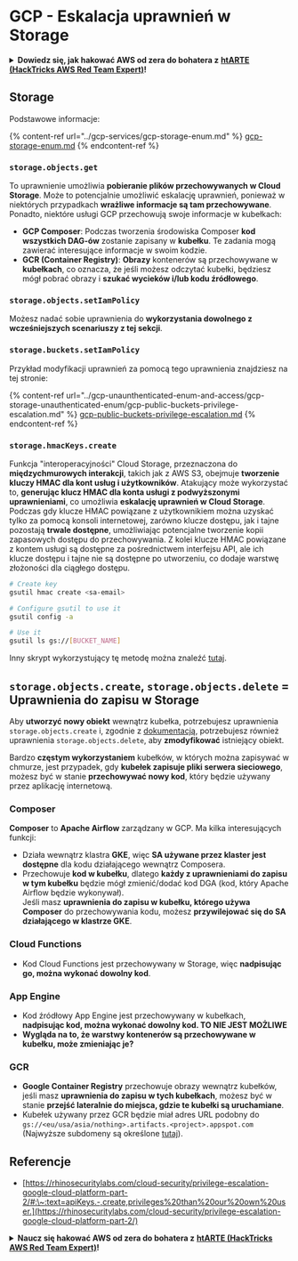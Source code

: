# GCP - Eskalacja uprawnień w Storage

<details>

<summary><strong>Dowiedz się, jak hakować AWS od zera do bohatera z</strong> <a href="https://training.hacktricks.xyz/courses/arte"><strong>htARTE (HackTricks AWS Red Team Expert)</strong></a><strong>!</strong></summary>

Inne sposoby wsparcia HackTricks:

* Jeśli chcesz zobaczyć swoją **firmę reklamowaną w HackTricks** lub **pobrać HackTricks w formacie PDF**, sprawdź [**SUBSCRIPTION PLANS**](https://github.com/sponsors/carlospolop)!
* Zdobądź [**oficjalne gadżety PEASS & HackTricks**](https://peass.creator-spring.com)
* Odkryj [**Rodzinę PEASS**](https://opensea.io/collection/the-peass-family), naszą kolekcję ekskluzywnych [**NFT**](https://opensea.io/collection/the-peass-family)
* **Dołącz do** 💬 [**grupy Discord**](https://discord.gg/hRep4RUj7f) lub [**grupy telegramowej**](https://t.me/peass) lub **śledź** mnie na **Twitterze** 🐦 [**@carlospolopm**](https://twitter.com/carlospolopm)**.**
* **Podziel się swoimi sztuczkami hakerskimi, przesyłając PR-y do** [**HackTricks**](https://github.com/carlospolop/hacktricks) i [**HackTricks Cloud**](https://github.com/carlospolop/hacktricks-cloud) github repos.

</details>

## Storage

Podstawowe informacje:

{% content-ref url="../gcp-services/gcp-storage-enum.md" %}
[gcp-storage-enum.md](../gcp-services/gcp-storage-enum.md)
{% endcontent-ref %}

### `storage.objects.get`

To uprawnienie umożliwia **pobieranie plików przechowywanych w Cloud Storage**. Może to potencjalnie umożliwić eskalację uprawnień, ponieważ w niektórych przypadkach **wrażliwe informacje są tam przechowywane**. Ponadto, niektóre usługi GCP przechowują swoje informacje w kubełkach:

* **GCP Composer**: Podczas tworzenia środowiska Composer **kod wszystkich DAG-ów** zostanie zapisany w **kubełku**. Te zadania mogą zawierać interesujące informacje w swoim kodzie.
* **GCR (Container Registry)**: **Obrazy** kontenerów są przechowywane w **kubełkach**, co oznacza, że jeśli możesz odczytać kubełki, będziesz mógł pobrać obrazy i **szukać wycieków i/lub kodu źródłowego**.

### `storage.objects.setIamPolicy`

Możesz nadać sobie uprawnienia do **wykorzystania dowolnego z wcześniejszych scenariuszy z tej sekcji**.

### **`storage.buckets.setIamPolicy`**

Przykład modyfikacji uprawnień za pomocą tego uprawnienia znajdziesz na tej stronie:

{% content-ref url="../gcp-unaunthenticated-enum-and-access/gcp-storage-unauthenticated-enum/gcp-public-buckets-privilege-escalation.md" %}
[gcp-public-buckets-privilege-escalation.md](../gcp-unaunthenticated-enum-and-access/gcp-storage-unauthenticated-enum/gcp-public-buckets-privilege-escalation.md)
{% endcontent-ref %}

### `storage.hmacKeys.create`

Funkcja "interoperacyjności" Cloud Storage, przeznaczona do **międzychmurowych interakcji**, takich jak z AWS S3, obejmuje **tworzenie kluczy HMAC dla kont usług i użytkowników**. Atakujący może wykorzystać to, **generując klucz HMAC dla konta usługi z podwyższonymi uprawnieniami**, co umożliwia **eskalację uprawnień w Cloud Storage**. Podczas gdy klucze HMAC powiązane z użytkownikiem można uzyskać tylko za pomocą konsoli internetowej, zarówno klucze dostępu, jak i tajne pozostają **trwale dostępne**, umożliwiając potencjalne tworzenie kopii zapasowych dostępu do przechowywania. Z kolei klucze HMAC powiązane z kontem usługi są dostępne za pośrednictwem interfejsu API, ale ich klucze dostępu i tajne nie są dostępne po utworzeniu, co dodaje warstwę złożoności dla ciągłego dostępu.
```bash
# Create key
gsutil hmac create <sa-email>

# Configure gsutil to use it
gsutil config -a

# Use it
gsutil ls gs://[BUCKET_NAME]
```
Inny skrypt wykorzystujący tę metodę można znaleźć [tutaj](https://github.com/RhinoSecurityLabs/GCP-IAM-Privilege-Escalation/blob/master/ExploitScripts/storage.hmacKeys.create.py).

## `storage.objects.create`, `storage.objects.delete` = Uprawnienia do zapisu w Storage

Aby **utworzyć nowy obiekt** wewnątrz kubełka, potrzebujesz uprawnienia `storage.objects.create` i, zgodnie z [dokumentacją](https://cloud.google.com/storage/docs/access-control/iam-permissions#object\_permissions), potrzebujesz również uprawnienia `storage.objects.delete`, aby **zmodyfikować** istniejący obiekt.

Bardzo **częstym wykorzystaniem** kubełków, w których można zapisywać w chmurze, jest przypadek, gdy **kubełek zapisuje pliki serwera sieciowego**, możesz być w stanie **przechowywać nowy kod**, który będzie używany przez aplikację internetową.

### Composer

**Composer** to **Apache Airflow** zarządzany w GCP. Ma kilka interesujących funkcji:

* Działa wewnątrz klastra **GKE**, więc **SA używane przez klaster jest dostępne** dla kodu działającego wewnątrz Composera.
* Przechowuje **kod w kubełku**, dlatego **każdy z uprawnieniami do zapisu w tym kubełku** będzie mógł zmienić/dodać kod DGA (kod, który Apache Airflow będzie wykonywał).\
Jeśli masz **uprawnienia do zapisu w kubełku, którego używa Composer** do przechowywania kodu, możesz **przywilejować się do SA działającego w klastrze GKE**.

### Cloud Functions

* Kod Cloud Functions jest przechowywany w Storage, więc **nadpisując go, można wykonać dowolny kod**.

### App Engine

* Kod źródłowy App Engine jest przechowywany w kubełkach, **nadpisując kod, można wykonać dowolny kod. TO NIE JEST MOŻLIWE**
* **Wygląda na to, że warstwy kontenerów są przechowywane w kubełku, może zmieniając je?**

### GCR

* **Google Container Registry** przechowuje obrazy wewnątrz kubełków, jeśli masz **uprawnienia do zapisu w tych kubełkach**, możesz być w stanie **przejść lateralnie do miejsca, gdzie te kubełki są uruchamiane**.
* Kubełek używany przez GCR będzie miał adres URL podobny do `gs://<eu/usa/asia/nothing>.artifacts.<project>.appspot.com` (Najwyższe subdomeny są określone [tutaj](https://cloud.google.com/container-registry/docs/pushing-and-pulling)).

## **Referencje**

* [https://rhinosecuritylabs.com/cloud-security/privilege-escalation-google-cloud-platform-part-2/#:\~:text=apiKeys.-,create,privileges%20than%20our%20own%20user.](https://rhinosecuritylabs.com/cloud-security/privilege-escalation-google-cloud-platform-part-2/)

<details>

<summary><strong>Naucz się hakować AWS od zera do bohatera z</strong> <a href="https://training.hacktricks.xyz/courses/arte"><strong>htARTE (HackTricks AWS Red Team Expert)</strong></a><strong>!</strong></summary>

Inne sposoby wsparcia HackTricks:

* Jeśli chcesz zobaczyć swoją **firmę reklamowaną w HackTricks** lub **pobrać HackTricks w formacie PDF**, sprawdź [**PLAN SUBSKRYPCJI**](https://github.com/sponsors/carlospolop)!
* Zdobądź [**oficjalne gadżety PEASS & HackTricks**](https://peass.creator-spring.com)
* Odkryj [**Rodzinę PEASS**](https://opensea.io/collection/the-peass-family), naszą kolekcję ekskluzywnych [**NFT**](https://opensea.io/collection/the-peass-family)
* **Dołącz do** 💬 [**grupy Discord**](https://discord.gg/hRep4RUj7f) lub [**grupy telegramowej**](https://t.me/peass) lub **śledź** mnie na **Twitterze** 🐦 [**@carlospolopm**](https://twitter.com/carlospolopm)**.**
* **Podziel się swoimi trikami hakerskimi, przesyłając PR do** [**HackTricks**](https://github.com/carlospolop/hacktricks) i [**HackTricks Cloud**](https://github.com/carlospolop/hacktricks-cloud) github repos.

</details>
